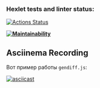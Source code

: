 ### Hexlet tests and linter status:
[![Actions Status](https://github.com/Pewdoloco/frontend-project-46/actions/workflows/hexlet-check.yml/badge.svg)](https://github.com/Pewdoloco/frontend-project-46/actions)

**[![Maintainability](https://api.codeclimate.com/v1/badges/70d8de498245e3e44ee9/maintainability)](https://codeclimate.com/github/Pewdoloco/frontend-project-46/maintainability)**


## Asciinema Recording

Вот пример работы `gendiff.js`:

[![asciicast](https://asciinema.org/a/TFvLKewAdZgLqpGx6wCHVfSsQ.svg)](https://asciinema.org/a/TFvLKewAdZgLqpGx6wCHVfSsQ)

